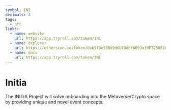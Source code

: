 ```yaml
---
symbol: INI
decimals: 4
tags:
  - nft
links:
  - name: website
    url: https://app.tryroll.com/token/INI
  - name: explorer
    url: https://etherscan.io/token/0xb5fDe360d9d6D4Dddf6093a39F725081F9C601ae
  - name: docs
    url: https://app.tryroll.com/token/INI
---
```


# Initia

The INITIA Project will solve onboarding into the Metaverse/Crypto space by providing unique and novel event concepts.
